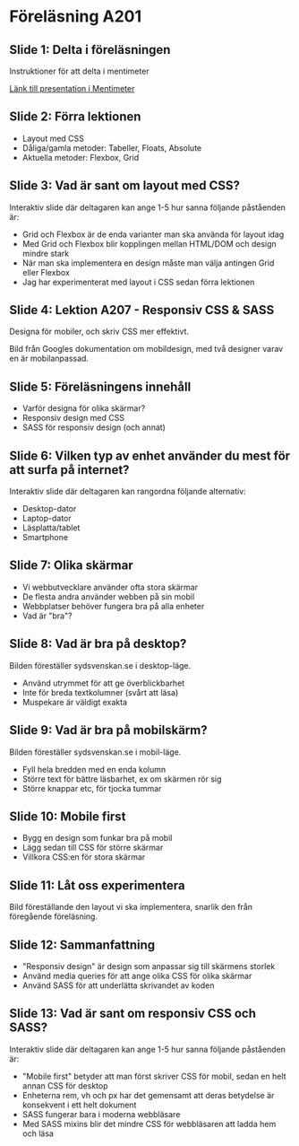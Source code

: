 # Föreläsning A201

## Slide 1: Delta i föreläsningen
Instruktioner för att delta i mentimeter

[Länk till presentation i Mentimeter](https://www.menti.com/alqunuehaib9)

## Slide 2: Förra lektionen
* Layout med CSS
* Dåliga/gamla metoder: Tabeller, Floats, Absolute
* Aktuella metoder: Flexbox, Grid

## Slide 3: Vad är sant om layout med CSS?
Interaktiv slide där deltagaren kan ange 1-5 hur sanna följande påståenden är:

* Grid och Flexbox är de enda varianter man ska använda för layout idag
* Med Grid och Flexbox blir kopplingen mellan HTML/DOM och design mindre stark
* När man ska implementera en design måste man välja antingen Grid eller Flexbox
* Jag har experimenterat med layout i CSS sedan förra lektionen

## Slide 4: Lektion A207 - Responsiv CSS & SASS
Designa för mobiler, och skriv CSS mer effektivt.

Bild från Googles dokumentation om mobildesign, med två designer varav en är mobilanpassad.

## Slide 5: Föreläsningens innehåll
* Varför designa för olika skärmar?
* Responsiv design med CSS
* SASS för responsiv design (och annat)

## Slide 6: Vilken typ av enhet använder du mest för att surfa på internet?
Interaktiv slide där deltagaren kan rangordna följande alternativ:

* Desktop-dator
* Laptop-dator
* Läsplatta/tablet
* Smartphone

## Slide 7: Olika skärmar
* Vi webbutvecklare använder ofta stora skärmar
* De flesta andra använder webben på sin mobil
* Webbplatser behöver fungera bra på alla enheter
* Vad är "bra"?

## Slide 8: Vad är bra på desktop?
Bilden föreställer sydsvenskan.se i desktop-läge.

* Använd utrymmet för att ge överblickbarhet
* Inte för breda textkolumner (svårt att läsa)
* Muspekare är väldigt exakta

## Slide 9: Vad är bra på mobilskärm?
Bilden föreställer sydsvenskan.se i mobil-läge.

* Fyll hela bredden med en enda kolumn
* Större text för bättre läsbarhet, ex om skärmen rör sig
* Större knappar etc, för tjocka tummar

## Slide 10: Mobile first
* Bygg en design som funkar bra på mobil
* Lägg sedan till CSS för större skärmar
* Villkora CSS:en för stora skärmar

## Slide 11: Låt oss experimentera
Bild föreställande den layout vi ska implementera, snarlik den från föregående föreläsning.

## Slide 12: Sammanfattning
* "Responsiv design" är design som anpassar sig till skärmens storlek
* Använd media queries för att ange olika CSS för olika skärmar
* Använd SASS för att underlätta skrivandet av koden

## Slide 13: Vad är sant om responsiv CSS och SASS?
Interaktiv slide där deltagaren kan ange 1-5 hur sanna följande påståenden är:

* "Mobile first" betyder att man först skriver CSS för mobil, sedan en helt annan CSS för desktop
* Enheterna rem, vh och px har det gemensamt att deras betydelse är konsekvent i ett helt dokument
* SASS fungerar bara i moderna webbläsare
* Med SASS mixins blir det mindre CSS för webbläsaren att ladda hem och läsa